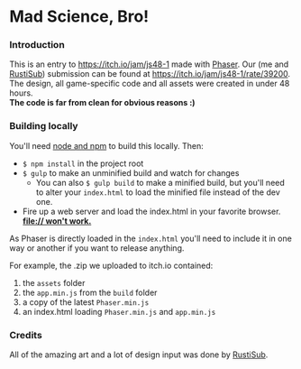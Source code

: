 Mad Science, Bro!
=================

### Introduction
This is an entry to https://itch.io/jam/js48-1 made with [Phaser](http://phaser.io/). Our (me and  [RustiSub](https://github.com/RustiSub)) submission can be found at https://itch.io/jam/js48-1/rate/39200. The design, all game-specific code and all assets were created in under 48 hours.  
**The code is far from clean for obvious reasons :)**

### Building locally
You'll need [node and npm](https://nodejs.org/) to build this locally. Then:

 - ``` $ npm install ``` in the project root
 - ``` $ gulp ``` to make an unminified build and watch for changes
   - You can also ``` $ gulp build ``` to make a minified build, but you'll need to alter your ``` index.html ``` to load the minified file instead of the dev one.
 - Fire up a web server and load the index.html in your favorite browser. [**file:// won't work.**](http://phaser.io/tutorials/getting-started)
   
As Phaser is directly loaded in the ``` index.html ``` you'll need to include it in one way or another if you want to release anything.

For example, the .zip we uploaded to itch.io contained: 
 1. the ``` assets ``` folder
 2. the ``` app.min.js ``` from the ``` build ``` folder
 3. a copy of the latest ``` Phaser.min.js ```
 4. an index.html loading ``` Phaser.min.js ``` and ``` app.min.js ```

### Credits
All of the amazing art and a lot of design input was done by [RustiSub](https://github.com/RustiSub).
